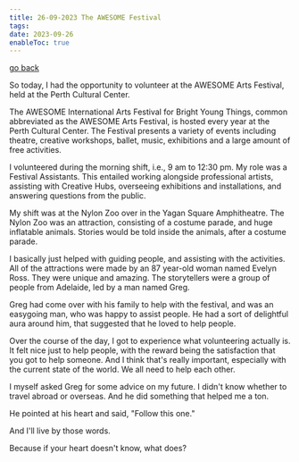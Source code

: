 ```yaml
---
title: 26-09-2023 The AWESOME Festival
tags: 
date: 2023-09-26
enableToc: true
---
```


[go back](Articles.md)

So today, I had the opportunity to volunteer at the AWESOME Arts Festival, held at the Perth Cultural Center.

The AWESOME International Arts Festival for Bright Young Things, common abbreviated as the AWESOME Arts Festival, is hosted every year at the Perth Cultural Center. The Festival presents a variety of events including theatre, creative workshops, ballet, music, exhibitions and a large amount of free activities.

I volunteered during the morning shift, i.e., 9 am to 12:30 pm. My role was a Festival Assistants. This entailed working alongside professional artists, assisting with Creative Hubs, overseeing exhibitions and installations, and answering questions from the public.

My shift was at the Nylon Zoo over in the Yagan Square Amphitheatre. The Nylon Zoo was an attraction, consisting of a costume parade, and huge inflatable animals. Stories would be told inside the animals, after a costume parade.

I basically just helped with guiding people, and assisting with the activities. All of the attractions were made by an 87 year-old woman named Evelyn Ross. They were unique and amazing. The storytellers were a group of people from Adelaide, led by a man named Greg.

Greg had come over with his family to help with the festival, and was an easygoing man, who was happy to assist people. He had a sort of delightful aura around him, that suggested that he loved to help people.

Over the course of the day, I got to experience what volunteering actually is. It felt nice just to help people, with the reward being the satisfaction that you got to help someone. And I think that's really important, especially with the current state of the world. We all need to help each other.

I myself asked Greg for some advice on my future. I didn't know whether to travel abroad or overseas. And he did something that helped me a ton.

He pointed at his heart and said, "Follow this one."

And I'll live by those words.

Because if your heart doesn't know, what does?

